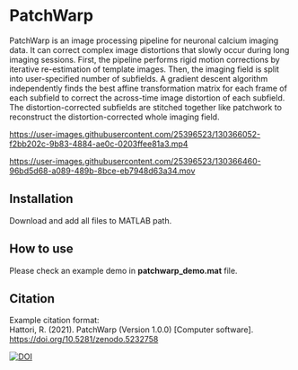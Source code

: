 # PatchWarp
PatchWarp is an image processing pipeline for neuronal calcium imaging data. It can correct complex image distortions that slowly occur during long imaging sessions. First, the pipeline performs rigid motion corrections by iterative re-estimation of template images. Then, the imaging field is split into user-specified number of subfields. A gradient descent algorithm independently finds the best affine transformation matrix for each frame of each subfield to correct the across-time image distortion of each subfield. The distortion-corrected subfields are stitched together like patchwork to reconstruct the distortion-corrected whole imaging field.


https://user-images.githubusercontent.com/25396523/130366052-f2bb202c-9b83-4884-ae0c-0203ffee81a3.mp4


https://user-images.githubusercontent.com/25396523/130366460-96bd5d68-a089-489b-8bce-eb7948d63a34.mov




## Installation
Download and add all files to MATLAB path.

## How to use
Please check an example demo in **patchwarp_demo.mat** file.

## Citation
Example citation format:  
Hattori, R. (2021). PatchWarp (Version 1.0.0) [Computer software]. https://doi.org/10.5281/zenodo.5232758

[![DOI](https://zenodo.org/badge/DOI/10.5281/zenodo.5232758.svg)](https://doi.org/10.5281/zenodo.5232758)
